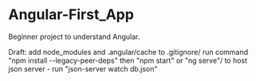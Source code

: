 # Angular-First_App
Beginner project to understand Angular.


Draft:
add node_modules and .angular/cache to .gitignore/
run command "npm install --legacy-peer-deps" then "npm start" or "ng serve"/
to host json server - run "json-server watch db.json"
